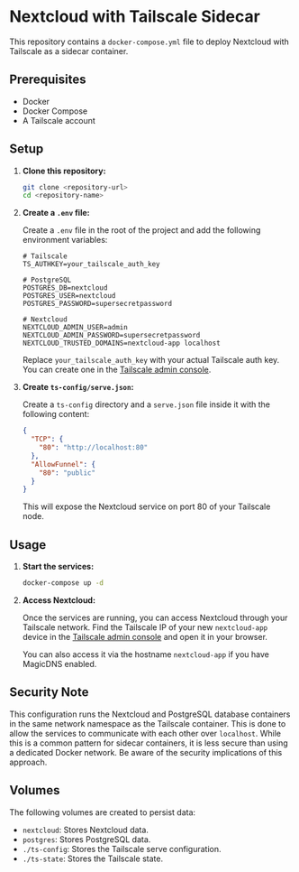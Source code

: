 # Nextcloud with Tailscale Sidecar

This repository contains a `docker-compose.yml` file to deploy Nextcloud with Tailscale as a sidecar container.

## Prerequisites

- Docker
- Docker Compose
- A Tailscale account

## Setup

1.  **Clone this repository:**

    ```bash
    git clone <repository-url>
    cd <repository-name>
    ```

2.  **Create a `.env` file:**

    Create a `.env` file in the root of the project and add the following environment variables:

    ```
    # Tailscale
    TS_AUTHKEY=your_tailscale_auth_key

    # PostgreSQL
    POSTGRES_DB=nextcloud
    POSTGRES_USER=nextcloud
    POSTGRES_PASSWORD=supersecretpassword

    # Nextcloud
    NEXTCLOUD_ADMIN_USER=admin
    NEXTCLOUD_ADMIN_PASSWORD=supersecretpassword
    NEXTCLOUD_TRUSTED_DOMAINS=nextcloud-app localhost
    ```

    Replace `your_tailscale_auth_key` with your actual Tailscale auth key. You can create one in the [Tailscale admin console](https://login.tailscale.com/admin/settings/keys).

3.  **Create `ts-config/serve.json`:**

    Create a `ts-config` directory and a `serve.json` file inside it with the following content:

    ```json
    {
      "TCP": {
        "80": "http://localhost:80"
      },
      "AllowFunnel": {
        "80": "public"
      }
    }
    ```
    This will expose the Nextcloud service on port 80 of your Tailscale node.

## Usage

1.  **Start the services:**

    ```bash
    docker-compose up -d
    ```

2.  **Access Nextcloud:**

    Once the services are running, you can access Nextcloud through your Tailscale network. Find the Tailscale IP of your new `nextcloud-app` device in the [Tailscale admin console](https://login.tailscale.com/admin/machines) and open it in your browser.

    You can also access it via the hostname `nextcloud-app` if you have MagicDNS enabled.

## Security Note

This configuration runs the Nextcloud and PostgreSQL database containers in the same network namespace as the Tailscale container. This is done to allow the services to communicate with each other over `localhost`. While this is a common pattern for sidecar containers, it is less secure than using a dedicated Docker network. Be aware of the security implications of this approach.

## Volumes

The following volumes are created to persist data:

- `nextcloud`: Stores Nextcloud data.
- `postgres`: Stores PostgreSQL data.
- `./ts-config`: Stores the Tailscale serve configuration.
- `./ts-state`: Stores the Tailscale state.
